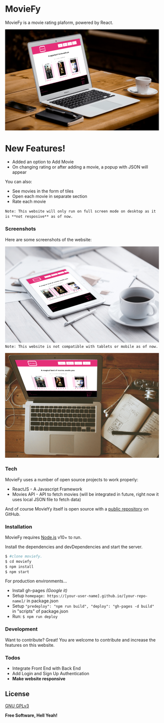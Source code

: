 # MovieFy

MovieFy is a movie rating plaform, powered by React.

![mac](screenshots/mac1.PNG)

# New Features!

  - Added an option to Add Movie
  - On changing rating or after adding a movie, a popup with JSON will appear

You can also:
  - See movies in the form of tiles
  - Open each movie in separate section
  - Rate each movie

`Note: This website will only run on full screen mode on desktop as it is **not resposive** as of now.`

### Screenshots

Here are some screenshots of the website:

![Tablet](screenshots/tab.PNG)
`Note: This website is not compatible with tablets or mobile as of now.`

![Mac](screenshots/macbook.PNG)

### Tech

MovieFy uses a number of open source projects to work properly:

* ReactJS - A Javascript Framework
* Movies API - API to fetch movies (will be integrated in future, right now it uses local JSON file to fetch data)

And of course MovieYy itself is open source with a [public repository][moviefy]
 on GitHub.

### Installation

MovieFy requires [Node.js](https://nodejs.org/) v10+ to run.

Install the dependencies and devDependencies and start the server.

```sh
$ #clone moviefy.
$ cd moviefy
$ npm install
$ npm start
```

For production environments...

 - Install gh-pages *(Google it)*
 - Setup ```homepage: https://[your-user-name].github.io/[your-repo-name]/``` in package.json
 - Setup ```"predeploy": "npm run build", "deploy": "gh-pages -d build"``` in "scripts" of package.json 
 - Run: ```$ npm run deploy```


### Development

Want to contribute? Great!
You are welcome to contribute and increase the features on this website.

### Todos

 - Integrate Front End with Back End
 - Add Login and Sign Up Authentication
 - **Make website responsive**

License
----

[GNU GPLv3](https://www.gnu.org/licenses/gpl-3.0.en.html)


**Free Software, Hell Yeah!**

[//]: # (Reference links)


   [moviefy]: <https://github.com/b30wulffz/moviefy>
